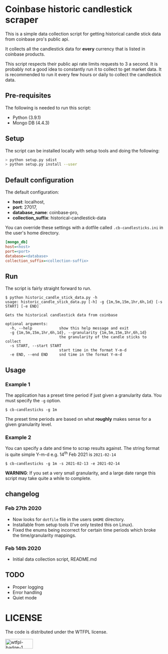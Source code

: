 # Coinbase historic candlestick scraper

This is a simple data collection script for getting historical candle stick data from coinbase pro's public api.

It collects all the candlestick data for **every** currency that is listed in coinbase products.

This script respects their public api rate limits requests to 3 a second. 
It is probably not a good idea to constantly run it to collect to get market data. 
It is recommended to run it every few hours or daily to collect the candlestick data.

## Pre-requisites

The following is needed to run this script:

* Python (3.9.1)
* Mongo DB (4.4.3)

## Setup

The script can be installed locally with setup tools and doing the following:

```bash
> python setup.py sdist
> python setup.py install --user
```

## Default configuration

The default configuration:

* **host**: localhost,
* **port**: 27017,
* **database_name**: coinbase-pro,
* **collection_suffix**: historical-candlestick-data

You can override these settings with a dotfile called `.cb-candlesticks.ini` in the user's home directory.

```ini
[mongo_db]
host=<host>
port=<port>
database=<database>
collection_suffix=<collection-suffix>
```

## Run

The script is fairly straight forward to run.

```
$ python historic_candle_stick_data.py -h
usage: historic_candle_stick_data.py [-h] -g {1m,5m,15m,1hr,6h,1d} [-s START] [-e END]

Gets the historical candlestick data from coinbase

optional arguments:
  -h, --help            show this help message and exit
  -g {1m,5m,15m,1hr,6h,1d}, --granularity {1m,5m,15m,1hr,6h,1d}
                        the granularity of the candle sticks to collect
  -s START, --start START
                        start time in the format Y-m-d
  -e END, --end END     snd time in the format Y-m-d
```

## Usage

### Example 1

The application has a preset time period if just given a granularity data. You must specify the `-g` option.

```
$ cb-candlesticks -g 1m
```

The preset time periods are based on what **roughly** makes sense for a given granularity level. 

### Example 2

You can specify a date and time to scrap results against. 
The string format is quite simple Y-m-d e.g. 14<sup>th</sup> Feb 2021 is `2021-02-14`  

```
$ cb-candlesticks -g 1m -s 2021-02-13 -e 2021-02-14
```

**WARNING**: If you set a very small granularity, and a large date range this script may take quite a while to complete.

## changelog

### Feb 27th 2020

* Now looks for `dotfile` file in the users `$HOME` directory.
* Installable from setup tools (I've only tested this on Linux).
* Fixed the enums being incorrect for certain time periods which broke the time/granularity mappings.

### Feb 14th 2020

* Initial data collection script, README.md

## TODO 

* Proper logging
* Error handling
* Quiet mode

# LICENSE

The code is distributed under the WTFPL license.

<a href="http://www.wtfpl.net/download/wtfpl-badge-1/" rel="attachment wp-att-49"><img alt="wtfpl-badge-1" src="http://www.wtfpl.net/wp-content/uploads/2012/12/wtfpl-badge-1.png" width="88" height="31"></a>
